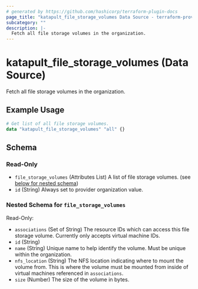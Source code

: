 ```yaml
---
# generated by https://github.com/hashicorp/terraform-plugin-docs
page_title: "katapult_file_storage_volumes Data Source - terraform-provider-katapult"
subcategory: ""
description: |-
  Fetch all file storage volumes in the organization.
---
```


# katapult_file_storage_volumes (Data Source)

Fetch all file storage volumes in the organization.

## Example Usage

```terraform
# Get list of all file storage volumes.
data "katapult_file_storage_volumes" "all" {}
```

<!-- schema generated by tfplugindocs -->
## Schema

### Read-Only

- `file_storage_volumes` (Attributes List) A list of file storage volumes. (see [below for nested schema](#nestedatt--file_storage_volumes))
- `id` (String) Always set to provider organization value.

<a id="nestedatt--file_storage_volumes"></a>
### Nested Schema for `file_storage_volumes`

Read-Only:

- `associations` (Set of String) The resource IDs which can access this file storage volume. Currently only accepts virtual machine IDs.
- `id` (String)
- `name` (String) Unique name to help identify the volume. Must be unique within the organization.
- `nfs_location` (String) The NFS location indicating where to mount the volume from. This is where the volume must be mounted from inside of virtual machines referenced in `associations`.
- `size` (Number) The size of the volume in bytes.
